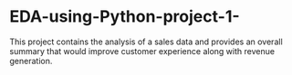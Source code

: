 # EDA-using-Python-project-1-
This project contains the analysis of a sales data and provides an overall summary that would improve customer experience  along with revenue generation. 
